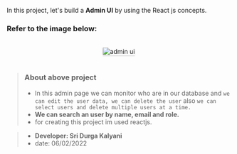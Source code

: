 In this project, let's build a **Admin UI** by using the React js concepts.

### Refer to the image below:

<br/>
<div style="text-align: center;">
    <img src="https://res.cloudinary.com/aguruprasad/image/upload/v1644145630/admin-ui_gh2h6t.png" alt="admin ui" style="max-width:70%;box-shadow:0 2.8px 2.2px rgba(0, 0, 0, 0.12)">
</div>
<br/>

> ### **About above project**
>
> - In this admin page we can monitor who are in our database and `we can edit the user data, we can delete the user` also `we can select users and delete multiple users at a time.`
> - **We can search an user by name, email and role.**
> - for creating this project im used reactjs.

> - **Developer: Sri Durga Kalyani**
> - date: 06/02/2022
